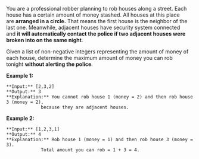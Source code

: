You are a professional robber planning to rob houses along a street. Each house has a certain amount of money stashed. All houses at this place are **arranged in a circle.** That means the first house is the neighbor of the last one. Meanwhile, adjacent houses have security system connected and **it will automatically contact the police if two adjacent houses were broken into on the same night**.

Given a list of non-negative integers representing the amount of money of each house, determine the maximum amount of money you can rob tonight **without alerting the police**.

**Example 1:**

    **Input:** [2,3,2]
    **Output:** 3
    **Explanation:** You cannot rob house 1 (money = 2) and then rob house 3 (money = 2),
                 because they are adjacent houses.


**Example 2:**

    **Input:** [1,2,3,1]
    **Output:** 4
    **Explanation:** Rob house 1 (money = 1) and then rob house 3 (money = 3).
                 Total amount you can rob = 1 + 3 = 4.